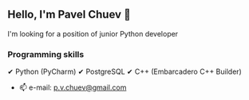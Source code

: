 ## Hello, I'm Pavel Chuev 👋

<!--
**p-tm/p-tm** is a ✨ _special_ ✨ repository because its `README.md` (this file) appears on your GitHub profile.

Here are some ideas to get you started:

- 🔭 I’m currently working on ...
- 🌱 I’m currently learning ...
- 👯 I’m looking to collaborate on ...
- 🤔 I’m looking for help with ...
- 💬 Ask me about ...
- 📫 How to reach me: p.v.chuev@gmail.com
- 😄 Pronouns: ...
- ⚡ Fun fact: ...
-->

I'm looking for a position of junior Python developer

### Programming skills

✔ Python (PyCharm)
✔ PostgreSQL
✔ C++ (Embarcadero C++ Builder)

- 📫 e-mail: p.v.chuev@gmail.com
